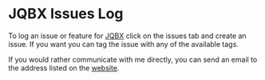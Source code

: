 # JQBX Issues Log

To log an issue or feature for [JQBX](https://www.jqbx.fm) click on the issues tab and create an issue. If you want you can tag the issue with any of the available tags.

If you would rather communicate with me directly, you can send an email to the address listed on the [website](https://www.jqbx.fm).
